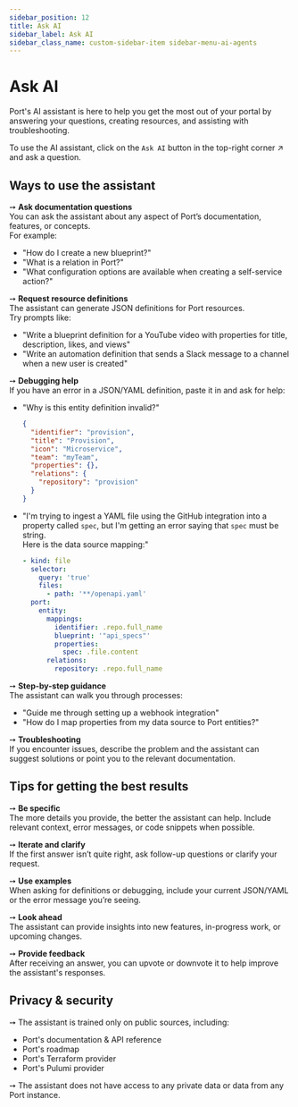 ```yaml
---
sidebar_position: 12
title: Ask AI
sidebar_label: Ask AI
sidebar_class_name: custom-sidebar-item sidebar-menu-ai-agents
---
```


# Ask AI

Port's AI assistant is here to help you get the most out of your portal by answering your questions, creating resources, and assisting with troubleshooting. 

To use the AI assistant, click on the `Ask AI` button in the top-right corner ↗️ and ask a question.

## Ways to use the assistant

➙ **Ask documentation questions**  
  You can ask the assistant about any aspect of Port’s documentation, features, or concepts.  
  For example:
  - "How do I create a new blueprint?"
  - "What is a relation in Port?"
  - "What configuration options are available when creating a self-service action?"

➙ **Request resource definitions**  
  The assistant can generate JSON definitions for Port resources.  
  Try prompts like:
  - "Write a blueprint definition for a YouTube video with properties for title, description, likes, and views"
  - "Write an automation definition that sends a Slack message to a channel when a new user is created"

➙ **Debugging help**  
  If you have an error in a JSON/YAML definition, paste it in and ask for help:
  - "Why is this entity definition invalid?"
    ```json
    {
      "identifier": "provision",
      "title": "Provision",
      "icon": "Microservice",
      "team": "myTeam",
      "properties": {},
      "relations": {
        "repository": "provision"
      }
    }
    ```
  - "I'm trying to ingest a YAML file using the GitHub integration into a property called `spec`, but I'm getting an error saying that `spec` must be string.  
  Here is the data source mapping:"
    ```yaml
    - kind: file
      selector:
        query: 'true'
        files:
          - path: '**/openapi.yaml'
      port:
        entity:
          mappings:
            identifier: .repo.full_name
            blueprint: '"api_specs"'
            properties:
              spec: .file.content
          relations:
            repository: .repo.full_name
    ```

➙ **Step-by-step guidance**  
  The assistant can walk you through processes:
  - "Guide me through setting up a webhook integration"
  - "How do I map properties from my data source to Port entities?"

➙ **Troubleshooting**  
  If you encounter issues, describe the problem and the assistant can suggest solutions or point you to the relevant documentation.
  
## Tips for getting the best results

➙ **Be specific**  
  The more details you provide, the better the assistant can help. Include relevant context, error messages, or code snippets when possible.

➙ **Iterate and clarify**  
  If the first answer isn’t quite right, ask follow-up questions or clarify your request.

➙ **Use examples**  
  When asking for definitions or debugging, include your current JSON/YAML or the error message you’re seeing.

➙ **Look ahead**  
  The assistant can provide insights into new features, in-progress work, or upcoming changes.

➙ **Provide feedback**  
  After receiving an answer, you can upvote or downvote it to help improve the assistant's responses.

## Privacy & security

➙ The assistant is trained only on public sources, including:
- Port's documentation & API reference
- Port's roadmap
- Port's Terraform provider
- Port's Pulumi provider

➙ The assistant does not have access to any private data or data from any Port instance.
 